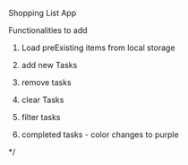 
Shopping List App

Functionalities to add 
1.  Load preExisting items from local storage
2.  add new Tasks
3.  remove tasks
4.  clear Tasks
5.  filter tasks

6.  completed tasks - color changes to purple

*/
